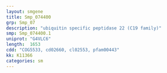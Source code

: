```yaml
---
layout: smgene
title: Smp_074400
grp: Smp_07
description: "ubiquitin specific peptidase 22 (C19 family)"
smp: Smp_074400.1
uniprot: "G4VLC6"
length:  1653
cdd: "COG5533, cd02660, cl02553, pfam00443"
kk: K11366
categories: sm
---
```

